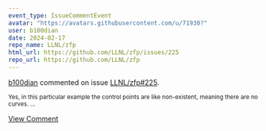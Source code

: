 ```yaml
---
event_type: IssueCommentEvent
avatar: "https://avatars.githubusercontent.com/u/71930?"
user: b100dian
date: 2024-02-17
repo_name: LLNL/zfp
html_url: https://github.com/LLNL/zfp/issues/225
repo_url: https://github.com/LLNL/zfp
---
```


<a href='https://github.com/b100dian' target='_blank'>b100dian</a> commented on issue <a href='https://github.com/LLNL/zfp/issues/225' target='_blank'>LLNL/zfp#225</a>.

<small>Yes, in this particular example the control points are like non-existent, meaning there are no curves....</small>

<a href='https://github.com/LLNL/zfp/issues/225' target='_blank'>View Comment</a>
